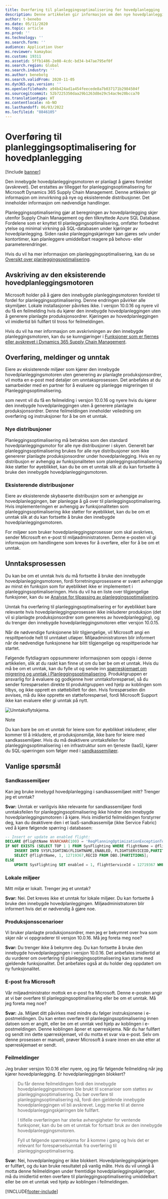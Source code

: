 ```yaml
---
title: Overføring til planleggingsoptimalisering for hovedplanlegging
description: Denne artikkelen gir informasjon om den nye hovedplanleggingsmotoren, planleggingsoptimalisering, og overføring fra den eksisterende motoren.
author: t-benebo
ms.date: 05/11/2020
ms.topic: article
ms.prod: ''
ms.technology: ''
ms.search.form: ''
audience: Application User
ms.reviewer: kamaybac
ms.custom: 19311
ms.assetid: 5ffb1486-2e08-4cdc-bd34-b47ae795ef0f
ms.search.region: Global
ms.search.industry: ''
ms.author: benebotg
ms.search.validFrom: 2020-11-05
ms.dyn365.ops.version: ''
ms.openlocfilehash: a94b424ad1a454feecede8a7b037171b2984504f
ms.sourcegitcommit: 52b7225350daa29b1263d8e29c54ac9e20bcca70
ms.translationtype: HT
ms.contentlocale: nb-NO
ms.lasthandoff: 06/03/2022
ms.locfileid: "8846105"
---
```

# <a name="migration-to-planning-optimization-for-master-planning"></a>Overføring til planleggingsoptimalisering for hovedplanlegging

[!include [banner](../includes/banner.md)]

Den innebygde hovedplanleggingsmotoren er planlagt å gjøres foreldet (avskrevet). Det erstattes av tillegget for planleggingsoptimalisering for Microsoft Dynamics 365 Supply Chain Management. Denne artikkelen gir informasjon om innvirkning på nye og eksisterende distribusjoner. Det inneholder informasjon om nødvendige handlinger.

Planleggingsoptimalisering gjør at beregningen av hovedplanlegging skjer utenfor Supply Chain Management og den tilknyttede Azure SQL Database. Fordelene som er knyttet til planleggingsoptimalisering, omfatter forbedret ytelse og minimal virkning på SQL-databasen under kjøringer av hovedplanlegging. Siden raske planleggingskjøringer kan gjøres selv under kontortimer, kan planleggere umiddelbart reagere på behovs- eller parameterendringer.

Hvis du vil ha mer informasjon om planleggingsoptimalisering, kan du se [Oversikt over planleggingsoptimalisering](planning-optimization/planning-optimization-overview.md).

## <a name="obsolescence-of-the-existing-master-planning-engine"></a>Avskriving av den eksisterende hovedplanleggingsmotoren

Microsoft holder på å gjøre den innebygde planleggingsmotoren foreldet til fordel for planleggingsoptimalisering. Denne endringen påvirker alle skymiljøer. Lokale installasjoner påvirkes ikke. I versjon 10.0.16 og nyere vil du få en feilmelding hvis du kjører den innebygde hovedplanleggingen uten å generere planlagte produksjonsordrer. Kjøringen av hovedplanleggingen vil imidlertid bli fullført til tross for feilmeldingen.

Hvis du vil ha mer informasjon om avskrivningen av den innebygde planleggingsmotoren, kan du se kunngjøringer i [Funksjoner som er fjernes eller avskrevet i Dynamics 365 Supply Chain Management](../get-started/removed-deprecated-features-scm-updates.md).

## <a name="migration-messages-and-exceptions"></a>Overføring, meldinger og unntak

Eiere av eksisterende miljøer som kjører den innebygde hovedplanleggingsmotoren uten generering av planlagte produksjonsordrer, vil motta en e-post med detaljer om unntaksprosessen. Det anbefales at du samarbeider med en partner for å evaluere og planlegge migreringen til Planleggingsoptimalisering.

som nevnt vil du få en feilmelding i versjon 10.0.16 og nyere hvis du kjører den innebygde hovedplanleggingen uten å generere planlagte produksjonsordrer. Denne feilmeldingen inneholder veiledning om overføring og instruksjoner for å be om et unntak.

### <a name="new-deployments"></a>Nye distribusjoner

Planleggingsoptimalisering må betraktes som den standard hovedplanleggingsmotor for alle nye distribusjoner i skyen. Generelt bør planleggingsoptimalisering brukes for alle nye distribusjoner som ikke genererer planlagte produksjonsordrer under hovedplanlegging. Hvis en ny distribusjon er avhengig av funksjonaliteten som planleggingsoptimalisering ikke støtter for øyeblikket, kan du be om et unntak slik at du kan fortsette å bruke den innebygde hovedplanleggingsmotoren.

### <a name="existing-deployments"></a>Eksisterende distribusjoner

Eiere av eksisterende skybaserte distribusjon som er avhengige av hovedplanleggingen, bør planlegge å gå over til planleggingsoptimalisering. Hvis implementeringen er avhengig av funksjonaliteten som planleggingsoptimalisering ikke støtter for øyeblikket, kan du be om et unntak slik at du kan fortsette å bruke den innebygde hovedplanleggingsmotoren.

For miljøer som bruker hovedplanleggingsprosesser som skal avskrives, sender Microsoft en e-post til miljøadministratoren. Denne e-posten vil gi informasjon om handlingene som kreves for å overføre, eller for å be om et unntak.

## <a name="the-exception-process"></a>Unntaksprosessen

Du kan be om et unntak hvis du må fortsette å bruke den innebygde hovedplanleggingsmotoren, fordi forretningsprosessene er svært avhengige av minst én funksjon som for øyeblikket ikke er implementert i planleggingsoptimaliseringen. Hvis du vil ha en liste over tilgjengelige funksjoner, kan du se [Analyse for tilpassing av planleggingsoptimalisering](planning-optimization/planning-optimization-fit-analysis.md).

Unntak fra overføring til planleggingsoptimalisering er for øyeblikket bare relevante hvis hovedplanleggingsprosessen ikke inkluderer produksjon (det vil si planlagte produksjonsordrer som genereres av hovedplanlegging), og du trenger den innebygde hovedplanleggingsmotoren etter versjon 10.0.15.

Når de nødvendige funksjonene blir tilgjengelige, vil Microsoft angi en respittperiode helt til unntaket utløper. Miljøadministratoren blir informert når de nødvendige funksjonene har blitt tilgjengelige og respittperiode har startet.

Følgende flytdiagram oppsummerer informasjonen som oppgis i denne artikkelen, slik at du raskt kan finne ut om du bør be om et unntak. Hvis du må be om et unntak, kan du fylle ut og sende inn [spørreskjemaet om migrering og unntak i Planleggingsoptimalisering](https://go.microsoft.com/fwlink/?linkid=2144962). Produktgruppen er ansvarlig for å evaluere og godkjenne hver unntaksforespørsel, så du sender forespørselen direkte til produktgruppen ved hjelp av koblingen som tilbys, og ikke opprett en støttebillett for den. Hvis forespørselen din avvises, må du ikke opprette en støtteforespørsel, fordi Microsoft Support ikke kan evaluere eller gi unntak på nytt.

![Unntaksflytskjema.](media/exception-diagram.png "Unntaksflytskjema")

> [!NOTE]
> Du kan bare be om et unntak for leiere som for øyeblikket inkluderer, eller kommer til å inkludere, et produksjonsmiljø, ikke bare for leiere med sandkassemiljøer. Hvis du må deaktivere unntaksfeilen for planleggingsoptimalisering i en infrastruktur som en tjeneste (IaaS), kjører du SQL-spørringen som følger med i [sandkassemiljøer](#faq-sandbox).

## <a name="frequently-asked-questions"></a>Vanlige spørsmål

### <a name="sandbox-environments"></a><a name="faq-sandbox"></a>Sandkassemiljøer

Kan jeg bruke innebygd hovedplanlegging i sandkassemiljøet mitt? Trenger jeg et unntak?

**Svar:** Unntak er vanligvis ikke relevante for sandkassemiljøer fordi unntaksfeilen for planleggingsoptimalisering ikke hindrer den innebygde hovedplanleggingsmotoren i å kjøre. Hvis imidlertid feilmeldingen forstyrrer deg, kan du deaktivere den i et IaaS-sandkassemiljø (ikke Service Fabric) ved å kjøre følgende spørring i databasen:

```sql
-- Insert or update an enabled flight:
DECLARE @flightName NVARCHAR(100) = 'ReqPlanningOptimizationExceptionToggle';
IF NOT EXISTS (SELECT TOP 1 1 FROM SysFlighting WHERE flightName = @flightName)
    INSERT INTO SYSFLIGHTING(FLIGHTNAME,ENABLED, FLIGHTSERVICEID,PARTITION)
    SELECT @flightName, 1, 12719367,RECID FROM DBO.[PARTITIONS];
ELSE
    UPDATE SysFlighting SET enabled = 1, flightServiceId = 12719367 WHERE flightName = @flightName;
```

### <a name="on-premises-environments"></a>Lokale miljøer

Mitt miljø er lokalt. Trenger jeg et unntak?

**Svar:** Nei. Det kreves ikke et unntak for lokale miljøer. Du kan fortsette å bruke den innebygde hovedplanleggingen. Miljøadministratoren blir informert hvis det er nødvendig å gjøre noe.

### <a name="production-scenarios"></a>Produksjonsscenarioer

Vi bruker planlagte produksjonsordrer, men jeg er bekymret over hva som skjer når vi oppgraderer til versjon 10.0.16. Må jeg foreta meg noe?

**Svar:** Du trenger ikke å bekymre deg. Du kan fortsette å bruke den innebygde hovedplanleggingen i versjon 10.0.16. Det anbefales imidlertid at du vurderer om overføring til planleggingsoptimalisering kan starte med gjeldende funksjonalitet. Det anbefales også at du holder deg oppdatert om ny funksjonalitet.

### <a name="email-from-microsoft"></a>E-post fra Microsoft

Vår miljøadministrator mottok en e-post fra Microsoft. Denne e-posten angir at vi bør overføre til planleggingsoptimalisering eller be om et unntak. Må jeg foreta meg noe?

**Svar:** Ja. Miljøet ditt påvirkes med mindre du følger instruksjonene i e-postmeldingen. Du kan enten overføre til planleggingsoptimalisering innen datoen som er angitt, eller be om et unntak ved hjelp av koblingen i e-postmeldingen. Denne koblingen åpner et spørreskjema. Når du har fullført og sendt inn dette spørreskjemaet, vil du motta et svar via e-post. Selv om denne prosessen er manuell, prøver Microsoft å svare innen en uke etter at spørreskjemaet er sendt.

### <a name="error-messages"></a>Feilmeldinger

Jeg bruker versjon 10.0.16 eller nyere, og jeg får følgende feilmelding når jeg kjører hovedplanlegging. Er hovedplanleggingen blokkert?

> Du får denne feilmeldingen fordi den innebygde hovedplanleggingsmotoren ble brukt til scenarioer som støttes av planleggingsoptimalisering. Du bør overføre til planleggingsoptimalisering nå, fordi den gjeldende innebygde hovedplanleggingen vil bli avskrevet. Legg merke til at denne hovedplanleggingskjøringen ble fullført.
>
> I tilfelle overføringen har sterke avhengigheter for ventende funksjoner, kan du be om et unntak for fortsatt bruk av den innebygde hovedplanleggingsmotoren.
>
> Fyll ut følgende spørreskjema for å komme i gang og hvis det er relevant for forespørselsunntak fra overføring til planleggingsoptimalisering.

**Svar:** Nei, hovedplanlegging er ikke blokkert. Hovedplanleggingskjøringen er fullført, og du kan bruke resultatet på vanlig måte. Hvis du vil unngå å motta denne feilmeldingen under fremtidige hovedplanleggingskjøringer, må du imidlertid enten overføre til planleggingsoptimalisering umiddelbart eller be om et unntak ved hjelp av koblingen i feilmeldingen.


[!INCLUDE[footer-include](../../includes/footer-banner.md)]
